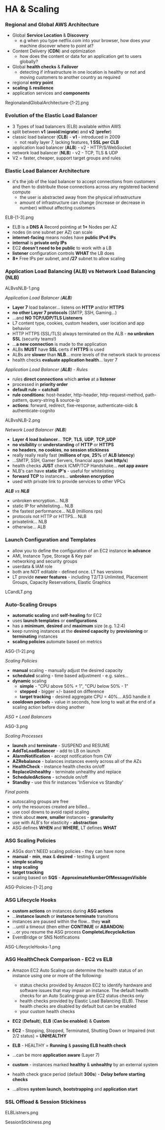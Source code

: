 # HA & Scaling

### Regional and Global AWS Architecture

- Global **Service Location** & **Discovery**
  - e.g when you type netflix.com into your browser, how does your machine discover where to point at?
- Content Delivery (**CDN**) and optimization
  - how does the content or data for an application get to users globally?
- Global **health checks** & **Failover**
  - detecting if infrastructure in one location is healthy or not and moving customers to another country as required
- regional **entry point**
- **scaling** & **resilience**
- application services and **components**

RegionalandGlobalArchitecture-[1-2].png

### Evolution of the Elastic Load Balancer

- 3 Types of load balancers (ELB) available within AWS
- split between **v1** (**avoid**/**migrate**) and **v2** (**prefer**)
- classic load balancer (**CLB**) - **v1** - introduced in 2009
  - not really layer 7, lacking features, **1 SSL per CLB**
- application load balancer (**ALB**) - v2 - HTTP/S/WebSocket
- network load balancer (**NLB**) - v2 - TCP, TLS & UDP
- V2 = faster, cheaper, support target groups and rules

### Elastic Load Balancer Architecture

- it's the job of the load balancer to accept connections from customers and then to distribute those connections across any registered backend compute
  - the user is abstracted away from the physical infrastructure
  - amount of infrastructure can change (increase or decrease in number) without affecting customers

ELB-[1-3].png

- ELB is a **DNS A** Record pointing at **1+** Nodes per AZ
- nodes (in one subnet per AZ) can scale
- **internet-facing** means nodes have **public IPv4 IPs**
- **internal** is **private only IPs**
- EC2 **doesn't need to be public** to work with a LB
- **listener** configuration controls **WHAT** the LB does
- **8+** Free IPs per subnet, and **/27** subnet to allow scaling

### Application Load Balancing (ALB) vs Network Load Balancing (NLB)

ALBvsNLB-1.png

_Application Load Balancer (**ALB**)_

- **Layer 7** load balancer... listens on **HTTP** and/or **HTTPS**
- **no other Layer 7 protocols** (SMTP, SSH, Gaming...)
- ...and **NO TCP/UDP/TLS Listeners**
- L7 content type, cookies, custom headers, user location and app behavior
- HTTP HTTPS (SSL/TLS) always terminated on the ALB - **no unbroken SSL** (security teams!)
- ...**a new connection** is made to the application
- ALBs **MUST** have **SSL** certs if **HTTPS** is used
- ALBs are **slower** than **NLB**... more levels of the network stack to process
- health checks **evaluate application health**... layer 7

_Application Load Balancer (**ALB**) - Rules_

- rules **direct connections** which **arrive** at a **listener**
- processed in **priority order**
- **default rule** = **catchall**
- **rule conditions**: host-header, http-header, http-request-method, path-pattern, query-string & source-ip
- **actions**: forward, redirect, fixe-response, authenticate-oidc & authenticate-cognito

ALBvsNLB-2.png

_Network Load Balancer (**NLB**)_

- **Layer 4 load balancer**... **TCP**, **TLS**, **UDP**, **TCP_UDP**
- **no visibility** or **understanding** of **HTTP** or **HTTPS**
- **no headers**, **no cookies**, **no session stickiness**
- really really really fast (**millions of rps**, **25%** of **ALB latency**)
- ...SMTP, SSH, Gamer Servers, financial apps (**not http/s**)
- health checks **JUST** check ICMP/TCP Handshake... **not app aware**
- NLB's can have **static IP's** - useful for whitelisting
- **forward TCP** to instances... **unbroken encryption**
- used with private link to provide services to other VPCs

_**ALB** vs **NLB**_

- unbroken encryption... NLB
- static IP for whitelisting... NLB
- the fastest performance... NLB (millions rps)
- protocols not HTTP or HTTPS... NLB
- privatelink... NLB
- otherwise... ALB

### Launch Configuration and Templates

- allow you to define the configuration of an EC2 instance **in advance**
- AMI, Instance Type, Storage & Key pair
- networking and security groups
- userdata & IAM role
- both are NOT editable - defined once. LT has versions
- LT provide **newer features** - including T2/T3 Unlimited, Placement Groups, Capacity Reservations, Elastic Graphics

LCandLT.png

### Auto-Scaling Groups

- **automatic scaling** and **self-healing** for EC2
- uses **launch templates** or **configurations**
- has a **minimum**, **desired** and **maximum** size (e.g. 1:2:4)
- keep running instances at the **desired capacity** by **provisioning** or **terminating** instances
- **scaling policies** automate based on metrics

ASG-[1-2].png

_Scaling Policies_

- **manual** scaling - manually adjust the desired capacity
- **scheduled** scaling - time based adjustment - e.g. sales...
- **dynamic** scaling
  - **simple** - "CPU above 50% + 1", "CPU below 50% - 1"
  - **stepped** - bigger +/- based on difference
  - **target tracking** - desired aggregate CPU = 40%... ASG handle it
- **cooldown periods** - value in seconds, how long to wait at the end of a scaling action before doing another

_ASG + Load Balancers_

ASG-3.png

_Scaling Processes_

- **launch** and **terminate** - SUSPEND and RESUME
- **AddToLoadBalancer** - add to LB on launch
- **AlarmNotification** - accept notification from CW
- **AZRebalance** - balances instances evenly across all of the AZs
- **HealthCheck** - instance health checks on/off
- **ReplaceUnhealthy** - terminate unhealthy and replace
- **ScheduledActions** - schedule on/off
- **Standby** - use this fir instances 'InService vs Standby'

_Final points_

- autoscaling groups are free
- only the resources created are billed...
- use cool downs to avoid rapid scaling
- think about **more**, **smaller** instances - **granularity**
- use with ALB's for elasticity - **abstraction**
- ASG defines **WHEN** and **WHERE**, LT defines **WHAT**

### ASG Scaling Policies

- ASGs don't NEED scaling policies - they can have none
- **manual** - **min**, **max** & **desired** - testing & urgent
- **simple scaling**
- **step scaling**
- **target tracking**
- scaling based on **SQS** - **ApproximateNumberOfMessagesVisible**

ASG-Policies-[1-2].png

### ASG Lifecycle Hooks

- **custom actions** on instances during **ASG actions**
- ...**instance launch** or **instance terminate** transitions
- instances are paused within the flow... they **wait**
- ...until a timeout (then either **CONTINUE** or **ABANDON**)
- ...or you resume the ASG process **CompleteLifecycleAction**
- EventBridge or SNS Notifications

ASG-LifecycleHooks-1.png

### ASG HealthCheck Comparison - EC2 vs ELB

- Amazon EC2 Auto Scaling can determine the health status of an instance using one or more of the following:

  - status checks provided by Amazon EC2 to identify hardware and software issues that may impair an instance. The default health checks for an Auto Scaling group are EC2 status checks only
  - health checks provided by Elastic Load Balancing (ELB). These health checks are disabled by default but can be enabled
  - your custom health checks

- **EC2** (**Default**), **ELB** (**Can be enabled**) & **Custom**
- **EC2** - Stopping, Stopped, Terminated, Shutting Down or Impaired (not 2/2 status) = **UNHEALTHY**
- **ELB** - HEALTHY = **Running** & **passing ELB health check**
- ...can be more **application aware** (Layer 7)
- **custom** - instances marked **healthy** & **unhealthy** by an external system
- health check grace period (default **300s**) - **Delay before starting checks**
- ...allows **system launch**, **bootstrapping** and **application start**

### SSL Offload & Session Stickiness

ELBListners.png

SessionStickiness.png
